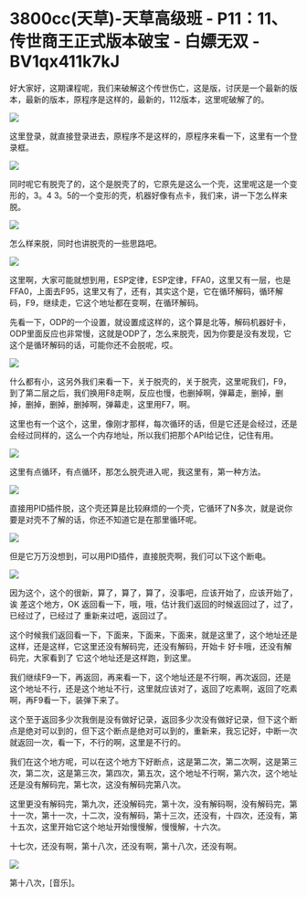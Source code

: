 # 3800cc(天草)-天草高级班 - P11：11、传世商王正式版本破宝 - 白嫖无双 - BV1qx411k7kJ

好大家好，这期课程呢，我们来破解这个传世伤亡，这是版，讨厌是一个最新的版本，最新的版本，原程序是这样的，最新的，112版本，这里呢破解了的。



![](img/611a36d5dc54d5317362f97dafe3c46f_1.png)

这里登录，就直接登录进去，原程序不是这样的，原程序来看一下，这里有一个登录框。

![](img/611a36d5dc54d5317362f97dafe3c46f_3.png)

同时呢它有脱壳了的，这个是脱壳了的，它原先是这么一个壳，这里呢这是一个变形的，3。4 3。5的一个变形的壳，机器好像有点卡，我们来，讲一下怎么样来脱。



![](img/611a36d5dc54d5317362f97dafe3c46f_5.png)

怎么样来脱，同时也讲脱壳的一些思路吧。

![](img/611a36d5dc54d5317362f97dafe3c46f_7.png)

这里啊，大家可能就想到用，ESP定律，ESP定律，FFA0，这里又有一层，也是FFA0，上面去F95，这里又有了，还有，其实这个是，它在循环解码，循环解码，F9，继续走，它这个地址都在变啊，在循环解码。

先看一下，ODP的一个设置，就设置成这样的，这个算是北等，解码机器好卡，ODP里面反应也非常慢，这就是ODP了，怎么来脱壳，因为你要是没有发现，它这个是循环解码的话，可能你还不会脱呢，哎。



![](img/611a36d5dc54d5317362f97dafe3c46f_9.png)

什么都有小，这另外我们来看一下，关于脱壳的，关于脱壳，这里呢我们，F9，到了第二层之后，我们换用F8走啊，反应也慢，也删掉啊，弹幕走，删掉，删掉，删掉，删掉，删掉啊，弹幕走，这里用F7，啊。

这里也有一个这个，这里，像刚才那样，每次循环的话，但是它还是会经过，还是会经过同样的，这么一个内存地址，所以我们把那个API给记住，记住有用。



![](img/611a36d5dc54d5317362f97dafe3c46f_11.png)

这里有点循环，有点循环，那怎么脱壳进入呢，我这里有，第一种方法。

![](img/611a36d5dc54d5317362f97dafe3c46f_13.png)

直接用PID插件脱，这个壳还算是比较麻烦的一个壳，它循环了N多次，就是说你要是对壳不了解的话，你还不知道它是在那里循环呢。



![](img/611a36d5dc54d5317362f97dafe3c46f_15.png)

但是它万万没想到，可以用PID插件，直接脱壳啊，我们可以下这个断电。

![](img/611a36d5dc54d5317362f97dafe3c46f_17.png)

因为这个，这个的很新，算了，算了，算了，没事吧，应该开始了，应该开始了，诶 差这个地方，OK 返回看一下，哦，哦，估计我们返回的时候返回过了，过了，已经过了，已经过了 重新来过吧，返回过了。

这个时候我们返回看一下，下面来，下面来，下面来，就是这里了，这个地址还是这样，还是这样，它这里还没有解码完，还没有解码，开始卡 好卡哦，还没有解码完，大家看到了 它这个地址还是这样跑，到这里。

我们继续F9一下，再返回，再来看一下，这个地址还是不行啊，再次返回，还是这个地址不行，还是这个地址不行，这里就应该对了，返回了吃素啊，返回了吃素啊，再F9看一下，装弹下来了。

这个至于返回多少次我倒是没有做好记录，返回多少次没有做好记录，但下这个断点是绝对可以到的，但下这个断点是绝对可以到的，重新来，我忘记好，中断一次就返回一次，看一下，不行的啊，这里是不行的。

我们在这个地方呢，可以在这个地方下好断点，这是第二次，第二次啊，这是第三次，第二次，这是第三次，第四次，第五次，这个地址不行啊，第六次，这个地址还是没有解码完，第七次，这没有解码完第八次。

这里更没有解码完，第九次，还没解码完，第十次，没有解码啊，没有解码完，第十一次，第十一次，十二次，没有解码，第十三次，还没有，十四次，还没有，第十五次，这里开始它这个地址开始慢慢解，慢慢解，十六次。

十七次，还没有啊，第十八次，还没有啊，第十八次，还没有啊。

![](img/611a36d5dc54d5317362f97dafe3c46f_19.png)

第十八次，[音乐]。